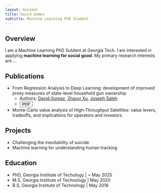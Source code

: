 ```yaml
---
layout: minimal
title: David Gomez
subtitle: Machine Learning PhD Student
---
```


## Overview

I am a Machine Learning PhD Sutdent at Georgia Tech. I am interested in applying **machine learning for social good**. My primary research interests are ...

## Publications

* From Regression Analysis to Deep Learning: development of improved proxy measures of state-level household gun ownership
  * Authors: [David Gomez](https://scholar.google.com/citations?user=YmsZnXAAAAAJ&hl=en&oi=sra), [Zhaoyi Xu](https://scholar.google.com/citations?user=AlaqLgcAAAAJ&hl=en&oi=sra), [Joseph Saleh](https://scholar.google.com/citations?user=oewjyycAAAAJ&hl=en&oi=sra)
  * <a><button name="button" style = "color: black" onclick="https://www.cell.com/action/showPdf?pii=S2666-3899%2820%2930202-6">PDF</button></a> 
* Monte-Carlo value analysis of High-Throughput Satellites: value levers, tradeoffs, and implications for operators and investors

## Projects

* Challenging the inevitability of suicide
* Machine learning for understanding human tracking

## Education

* PhD, Georgia Institute of Techology | ~ May 2025
* M.S, Georgia Institute of Technology | May 2020
* B.S, Georgia Institute of Technology | May 2018

